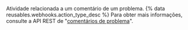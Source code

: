 Atividade relacionada a um comentário de um problema. {% data reusables.webhooks.action_type_desc %} Para obter mais informações, consulte a API REST de "[comentários de problema](/rest/reference/issues#comments)".
